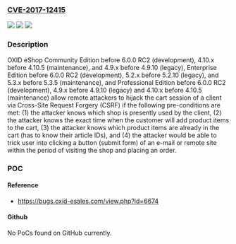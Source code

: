 ### [CVE-2017-12415](https://cve.mitre.org/cgi-bin/cvename.cgi?name=CVE-2017-12415)
![](https://img.shields.io/static/v1?label=Product&message=n%2Fa&color=blue)
![](https://img.shields.io/static/v1?label=Version&message=n%2Fa&color=blue)
![](https://img.shields.io/static/v1?label=Vulnerability&message=n%2Fa&color=brighgreen)

### Description

OXID eShop Community Edition before 6.0.0 RC2 (development), 4.10.x before 4.10.5 (maintenance), and 4.9.x before 4.9.10 (legacy), Enterprise Edition before 6.0.0 RC2 (development), 5.2.x before 5.2.10 (legacy), and 5.3.x before 5.3.5 (maintenance), and Professional Edition before 6.0.0 RC2 (development), 4.9.x before 4.9.10 (legacy) and 4.10.x before 4.10.5 (maintenance) allow remote attackers to hijack the cart session of a client via Cross-Site Request Forgery (CSRF) if the following pre-conditions are met: (1) the attacker knows which shop is presently used by the client, (2) the attacker knows the exact time when the customer will add product items to the cart, (3) the attacker knows which product items are already in the cart (has to know their article IDs), and (4) the attacker would be able to trick user into clicking a button (submit form) of an e-mail or remote site within the period of visiting the shop and placing an order.

### POC

#### Reference
- https://bugs.oxid-esales.com/view.php?id=6674

#### Github
No PoCs found on GitHub currently.

